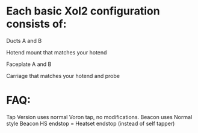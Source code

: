 # Each basic Xol2 configuration consists of:

Ducts A and B

Hotend mount that matches your hotend

Faceplate A and B

Carriage that matches your hotend and probe




# FAQ:

Tap Version uses normal Voron tap, no modifications.
Beacon uses Normal style Beacon
HS endstop = Heatset endstop (instead of self tapper)
